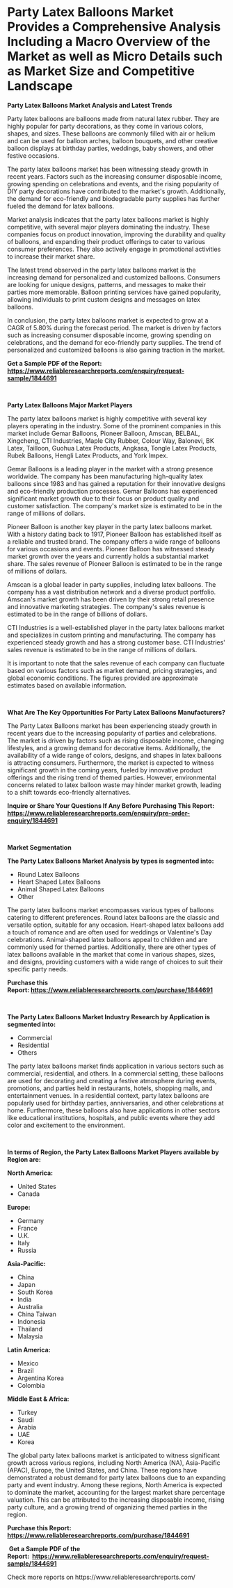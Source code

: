 <p><h1>Party Latex Balloons Market Provides a Comprehensive Analysis Including a Macro Overview of the Market as well as Micro Details such as Market Size and Competitive Landscape</h1></p><p><strong>Party Latex Balloons Market Analysis and Latest Trends</strong></p>
<p><p>Party latex balloons are balloons made from natural latex rubber. They are highly popular for party decorations, as they come in various colors, shapes, and sizes. These balloons are commonly filled with air or helium and can be used for balloon arches, balloon bouquets, and other creative balloon displays at birthday parties, weddings, baby showers, and other festive occasions.</p><p>The party latex balloons market has been witnessing steady growth in recent years. Factors such as the increasing consumer disposable income, growing spending on celebrations and events, and the rising popularity of DIY party decorations have contributed to the market's growth. Additionally, the demand for eco-friendly and biodegradable party supplies has further fueled the demand for latex balloons.</p><p>Market analysis indicates that the party latex balloons market is highly competitive, with several major players dominating the industry. These companies focus on product innovation, improving the durability and quality of balloons, and expanding their product offerings to cater to various consumer preferences. They also actively engage in promotional activities to increase their market share.</p><p>The latest trend observed in the party latex balloons market is the increasing demand for personalized and customized balloons. Consumers are looking for unique designs, patterns, and messages to make their parties more memorable. Balloon printing services have gained popularity, allowing individuals to print custom designs and messages on latex balloons.</p><p>In conclusion, the party latex balloons market is expected to grow at a CAGR of 5.80% during the forecast period. The market is driven by factors such as increasing consumer disposable income, growing spending on celebrations, and the demand for eco-friendly party supplies. The trend of personalized and customized balloons is also gaining traction in the market.</p></p>
<p><strong>Get a Sample PDF of the Report:&nbsp; <a href="https://www.reliableresearchreports.com/enquiry/request-sample/1844691">https://www.reliableresearchreports.com/enquiry/request-sample/1844691</a></strong></p>
<p>&nbsp;</p>
<p><strong>Party Latex Balloons Major Market Players</strong></p>
<p><p>The party latex balloons market is highly competitive with several key players operating in the industry. Some of the prominent companies in this market include Gemar Balloons, Pioneer Balloon, Amscan, BELBAL, Xingcheng, CTI Industries, Maple City Rubber, Colour Way, Balonevi, BK Latex, Tailloon, Guohua Latex Products, Angkasa, Tongle Latex Products, Rubek Balloons, Hengli Latex Products, and York Impex.</p><p>Gemar Balloons is a leading player in the market with a strong presence worldwide. The company has been manufacturing high-quality latex balloons since 1983 and has gained a reputation for their innovative designs and eco-friendly production processes. Gemar Balloons has experienced significant market growth due to their focus on product quality and customer satisfaction. The company's market size is estimated to be in the range of millions of dollars.</p><p>Pioneer Balloon is another key player in the party latex balloons market. With a history dating back to 1917, Pioneer Balloon has established itself as a reliable and trusted brand. The company offers a wide range of balloons for various occasions and events. Pioneer Balloon has witnessed steady market growth over the years and currently holds a substantial market share. The sales revenue of Pioneer Balloon is estimated to be in the range of millions of dollars.</p><p>Amscan is a global leader in party supplies, including latex balloons. The company has a vast distribution network and a diverse product portfolio. Amscan's market growth has been driven by their strong retail presence and innovative marketing strategies. The company's sales revenue is estimated to be in the range of billions of dollars.</p><p>CTI Industries is a well-established player in the party latex balloons market and specializes in custom printing and manufacturing. The company has experienced steady growth and has a strong customer base. CTI Industries' sales revenue is estimated to be in the range of millions of dollars.</p><p>It is important to note that the sales revenue of each company can fluctuate based on various factors such as market demand, pricing strategies, and global economic conditions. The figures provided are approximate estimates based on available information.</p></p>
<p>&nbsp;</p>
<p><strong>What Are The Key Opportunities For Party Latex Balloons Manufacturers?</strong></p>
<p><p>The Party Latex Balloons market has been experiencing steady growth in recent years due to the increasing popularity of parties and celebrations. The market is driven by factors such as rising disposable income, changing lifestyles, and a growing demand for decorative items. Additionally, the availability of a wide range of colors, designs, and shapes in latex balloons is attracting consumers. Furthermore, the market is expected to witness significant growth in the coming years, fueled by innovative product offerings and the rising trend of themed parties. However, environmental concerns related to latex balloon waste may hinder market growth, leading to a shift towards eco-friendly alternatives.</p></p>
<p><strong>Inquire or Share Your Questions If Any Before Purchasing This Report: <a href="https://www.reliableresearchreports.com/enquiry/pre-order-enquiry/1844691">https://www.reliableresearchreports.com/enquiry/pre-order-enquiry/1844691</a></strong></p>
<p>&nbsp;</p>
<p><strong>Market Segmentation</strong></p>
<p><strong>The Party Latex Balloons Market Analysis by types is segmented into:</strong></p>
<p><ul><li>Round Latex Balloons</li><li>Heart Shaped Latex Balloons</li><li>Animal Shaped Latex Balloons</li><li>Other</li></ul></p>
<p><p>The party latex balloons market encompasses various types of balloons catering to different preferences. Round latex balloons are the classic and versatile option, suitable for any occasion. Heart-shaped latex balloons add a touch of romance and are often used for weddings or Valentine's Day celebrations. Animal-shaped latex balloons appeal to children and are commonly used for themed parties. Additionally, there are other types of latex balloons available in the market that come in various shapes, sizes, and designs, providing customers with a wide range of choices to suit their specific party needs.</p></p>
<p><strong>Purchase this Report:&nbsp;<a href="https://www.reliableresearchreports.com/purchase/1844691">https://www.reliableresearchreports.com/purchase/1844691</a></strong></p>
<p>&nbsp;</p>
<p><strong>The Party Latex Balloons Market Industry Research by Application is segmented into:</strong></p>
<p><ul><li>Commercial</li><li>Residential</li><li>Others</li></ul></p>
<p><p>The party latex balloons market finds application in various sectors such as commercial, residential, and others. In a commercial setting, these balloons are used for decorating and creating a festive atmosphere during events, promotions, and parties held in restaurants, hotels, shopping malls, and entertainment venues. In a residential context, party latex balloons are popularly used for birthday parties, anniversaries, and other celebrations at home. Furthermore, these balloons also have applications in other sectors like educational institutions, hospitals, and public events where they add color and excitement to the environment.</p></p>
<p>&nbsp;</p>
<p><strong>In terms of Region, the Party Latex Balloons Market Players available by Region are:</strong></p>
<p>
    <p> <strong> North America: </strong>
        <ul>
            <li>United States</li>
            <li>Canada</li>
        </ul>
        </p> 
    <p> <strong> Europe: </strong>
        <ul>
            <li>Germany</li>
            <li>France</li>
            <li>U.K.</li>
            <li>Italy</li>
            <li>Russia</li>
        </ul>
        </p> 
    <p> <strong> Asia-Pacific: </strong>
        <ul>
            <li>China</li>
            <li>Japan</li>
            <li>South Korea</li>
            <li>India</li>
            <li>Australia</li>
            <li>China Taiwan</li>
            <li>Indonesia</li>
            <li>Thailand</li>
            <li>Malaysia</li>
        </ul>
        </p> 
    <p> <strong> Latin America: </strong>
        <ul>
            <li>Mexico</li>
            <li>Brazil</li>
            <li>Argentina Korea</li>
            <li>Colombia</li>
        </ul>
        </p> 
    <p> <strong> Middle East & Africa: </strong>
        <ul>
            <li>Turkey</li>
            <li>Saudi</li>
            <li>Arabia</li>
            <li>UAE</li>
            <li>Korea</li>
        </ul>
    </p>
    </p>
<p><p>The global party latex balloons market is anticipated to witness significant growth across various regions, including North America (NA), Asia-Pacific (APAC), Europe, the United States, and China. These regions have demonstrated a robust demand for party latex balloons due to an expanding party and event industry. Among these regions, North America is expected to dominate the market, accounting for the largest market share percentage valuation. This can be attributed to the increasing disposable income, rising party culture, and a growing trend of organizing themed parties in the region.</p></p>
<p><strong>Purchase this Report: <a href="https://www.reliableresearchreports.com/purchase/1844691">https://www.reliableresearchreports.com/purchase/1844691</a></strong></p>
<p>&nbsp;<strong>Get a Sample PDF of the Report:&nbsp;&nbsp;<a href="https://www.reliableresearchreports.com/enquiry/request-sample/1844691">https://www.reliableresearchreports.com/enquiry/request-sample/1844691</a></strong></p>
<p><strong></strong></p>
<p>Check more reports on https://www.reliableresearchreports.com/</p>